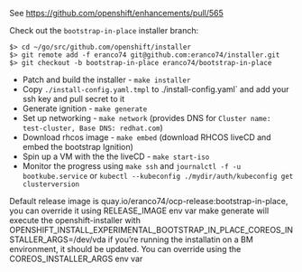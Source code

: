 See https://github.com/openshift/enhancements/pull/565

Check out the `bootstrap-in-place` installer branch:

```
$> cd ~/go/src/github.com/openshift/installer
$> git remote add -f eranco74 git@github.com:eranco74/installer.git
$> git checkout -b bootstrap-in-place eranco74/bootstrap-in-place
```

- Patch and build the installer - `make installer`
- Copy `./install-config.yaml.tmpl` to ./install-config.yaml` and add your ssh key and pull secret to it
- Generate ignition - `make generate`
- Set up networking - `make network` (provides DNS for `Cluster name: test-cluster, Base DNS: redhat.com`)
- Download rhcos image - `make embed` (download RHCOS liveCD and embed the bootstrap Ignition)
- Spin up a VM with the the liveCD - `make start-iso`
- Monitor the progress using `make ssh` and `journalctl -f -u bootkube.service` or `kubectl --kubeconfig ./mydir/auth/kubeconfig get clusterversion`

Default release image is quay.io/eranco74/ocp-release:bootstrap-in-place, you can override it using RELEASE_IMAGE env var
make generate will execute the openshift-installer with OPENSHIFT_INSTALL_EXPERIMENTAL_BOOTSTRAP_IN_PLACE_COREOS_INSTALLER_ARGS=/dev/vda
if you’re running the installatin on a BM environment, it should be updated.
You can override using the COREOS_INSTALLER_ARGS env var
